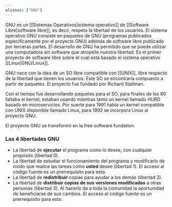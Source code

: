 ```yaml
---
aliases: ["GNU"]
---
```

GNU es un [[Sistemas Operativos|sistema operativo]] de [[Software Libre|software libre]], es decir, respeta la libertad de los usuarios. El sistema operativo GNU consiste en paquetes de GNU (programas publicados específicamente por el proyecto GNU) además de software libre publicado por terceras partes. El desarrollo de GNU ha permitido que se pueda utilizar una computadora sin software que atropelle nuestra libertad. Es el primer proyecto de software libre sobre el cual está basado el sistema operativo [[Linux|GNU/Linux]].

GNU nace con la idea de un SO libre compatible con [[UNIX]], libre respecto de la libertad que tienen los usuarios. Este SO se encontraría compuesto a partir de paquetes. El proyecto fue fundado por Richard Stallman.

Con el tiempo fue desarrollando paquetes para el SO, para finales de los 80 faltaba el kernel, estaban usando mientras tanto un kernel llamado HURD basado en microservicios. Por suerte para 1991 había un kernel compatible con UNIX disponible llamado Linux, para 1992 se incorpora Linux al proyecto GNU.

El proyecto GNU se transformó en la free software fundation.

### Las 4 libertades GNU
- La libertad de **ejecutar** el programa como lo desee, con cualquier propósito (libertad 0). 
- La libertad de estudiar el funcionamiento del programa y modificarlo de modo que realice las tareas como **usted** desee (libertad 1). El acceso al código fuente es un prerrequisito para esto. 
- La libertad de **redistribuir** copias para ayudar a los demás (libertad 2).
- La libertad de **distribuir copias de sus versiones modificadas** a otras personas (libertad 3). Al hacerlo da a toda la comunidad la oportunidad de beneficiarse de sus cambios. El acceso al código fuente es un prerrequisito para esto.